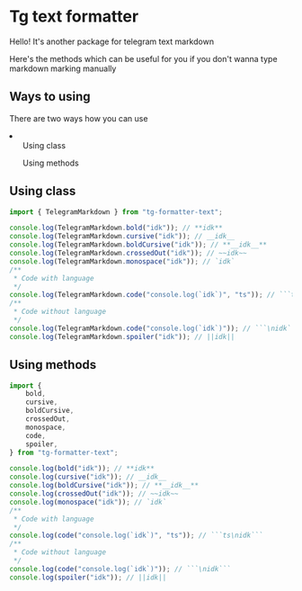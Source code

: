 # Tg text formatter

Hello! It's another package for telegram text markdown

Here's the methods which can be useful for you if you don't wanna type markdown marking manually

## Ways to using

There are two ways how you can use

<li>
    <ol>Using class</ol>
    <ol>Using methods</ol>
</li>

## Using class

````ts
import { TelegramMarkdown } from "tg-formatter-text";

console.log(TelegramMarkdown.bold("idk")); // **idk**
console.log(TelegramMarkdown.cursive("idk")); // __idk__
console.log(TelegramMarkdown.boldCursive("idk")); // **__idk__**
console.log(TelegramMarkdown.crossedOut("idk")); // ~~idk~~
console.log(TelegramMarkdown.monospace("idk")); // `idk`
/**
 * Code with language
 */
console.log(TelegramMarkdown.code("console.log(`idk`)", "ts")); // ```ts\nidk```
/**
 * Code without language
 */
console.log(TelegramMarkdown.code("console.log(`idk`)")); // ```\nidk```
console.log(TelegramMarkdown.spoiler("idk")); // ||idk||
````

## Using methods

````ts
import {
    bold,
    cursive,
    boldCursive,
    crossedOut,
    monospace,
    code,
    spoiler,
} from "tg-formatter-text";

console.log(bold("idk")); // **idk**
console.log(cursive("idk")); // __idk__
console.log(boldCursive("idk")); // **__idk__**
console.log(crossedOut("idk")); // ~~idk~~
console.log(monospace("idk")); // `idk`
/**
 * Code with language
 */
console.log(code("console.log(`idk`)", "ts")); // ```ts\nidk```
/**
 * Code without language
 */
console.log(code("console.log(`idk`)")); // ```\nidk```
console.log(spoiler("idk")); // ||idk||
````
